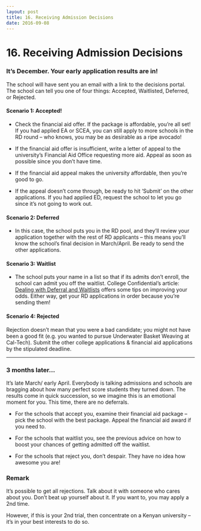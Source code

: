 ```yaml
---
layout: post 
title: 16. Receiving Admission Decisions
date: 2016-09-08
---
```


# 16. Receiving Admission Decisions

### It’s December. Your early application results are in!

The school will have sent you an email with a link to the decisions portal. The school can tell you one of four things: Accepted, Waitlisted, Deferred, or Rejected.

#### Scenario 1: Accepted!

* Check the financial aid offer. If the package is affordable, you’re all set! If you had applied EA or SCEA, you can still apply to more schools in the RD round – who knows, you may be as desirable as a ripe avocado!

* If the financial aid offer is insufficient, write a letter of appeal to the university’s Financial Aid Office requesting more aid. Appeal as soon as possible since you don’t have time.

* If the financial aid appeal makes the university affordable, then you’re good to go.

* If the appeal doesn’t come through, be ready to hit ‘Submit’ on the other applications. If you had applied ED, request the school to let you go since it’s not going to work out.

#### Scenario 2: Deferred

* In this case, the school puts you in the RD pool, and they’ll review your application together with the rest of RD applicants – this means you’ll know the school’s final decision in March/April. Be ready to send the other applications.

#### Scenario 3: Waitlist

* The school puts your name in a list so that if its admits don’t enroll, the school can admit you off the waitlist. College Confidential’s article: [Dealing with Deferral and Waitlists](http://www.collegeconfidential.com/deferral/) offers some tips on improving your odds. Either way, get your RD applications in order because you’re sending them!

#### Scenario 4: Rejected

Rejection doesn’t mean that you were a bad candidate; you might not have been a good fit (e.g. you wanted to pursue Underwater Basket Weaving at Cal-Tech). Submit the other college applications & financial aid applications by the stipulated deadline.

----

### 3 months later...

It’s late March/ early April. Everybody is talking admissions and schools are bragging about how many perfect score students they turned down. The results come in quick succession, so we imagine this is an emotional moment for you. This time, there are no deferrals.

* For the schools that accept you, examine their financial aid package – pick the school with the best package. Appeal the financial aid award if you need to.

* For the schools that waitlist you, see the previous advice on how to boost your chances of getting admitted off the waitlist.

* For the schools that reject you, don’t despair. They have no idea how awesome you are!

### Remark

It’s possible to get all rejections. Talk about it with someone who cares about you. Don’t beat up yourself about it. If you want to, you may apply a 2nd time.

However, if this is your 2nd trial, then concentrate on a Kenyan university – it’s in your best interests to do so.
